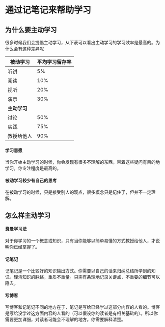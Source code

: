 # 通过记笔记来帮助学习

## 为什么要主动学习

很多时候我们会提倡主动学习，从下表可以看出主动学习的学习效率是最高的。为什么会有这种差异呢

| 被动学习     | 平均学习留存率 |
| ------------ | -------------- |
| 听讲         | 5%             |
| 阅读         | 10%            |
| 视听         | 20%            |
| 演示         | 30%            |
| **主动学习** |                |
| 讨论         | 50%            |
| 实践         | 75%            |
| 教授给他人   | 90%            |

#### 学习意愿

当你开始主动学习的时候，你会发现有很多不理解的东西。带着这些疑问有目的地学习，你专注程度是最高的。

#### 被动学习较少有自己的思考

在被动学习的时候，只是接受别人的观点，很多概念只是记住了，但并不一定理解。





## 怎么样主动学习

#### 费曼学习法

对于你学习的一个概念或知识，只有当你能够以简单易懂的方式教授给他人，才说明你已经掌握了。

#### 记笔记

记笔记是一个比较好的知识输出方式。你需要以自己的话来归纳总结所学到的知识。理清知识的脉络，重质不重量。只需有条理地记录关键点，不重要的细节可以隐去。

#### 写博客

写博客和记笔记不同的地方在于，笔记是写给已经学过这部分内容的人看的。博客是写给没学过这方面内容的人看的（可以假设你的读者是有相关基础的）。所以你需要更加详细，对读者可能会不理解的地方，你需要解释清楚。